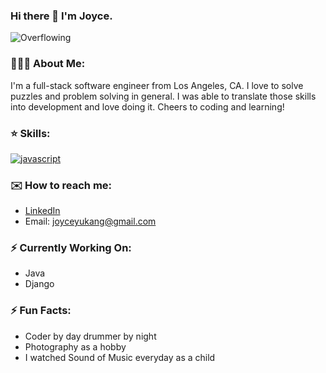 ### Hi there 👋 I'm Joyce.
![Overflowing](https://user-images.githubusercontent.com/74038190/213760686-dcb02031-af46-4b9d-a6b1-9c367a379d9f.gif)

### 👩🏻‍💻 About Me:
I'm a full-stack software engineer from Los Angeles, CA. I love to solve puzzles and problem solving in general. I was able to translate those skills into development and love doing it. Cheers to coding and learning!

### ⭐️ Skills:
[![javascript](https://skillicons.dev/icons?i=js,html,css,express,py,flask,nodejs,react,redux,postman,postgres,aws)](https://skillicons.dev)

### ✉️ How to reach me:
- [LinkedIn](https://www.linkedin.com/in/joyce-kang-18b70624b/)
- Email: joyceyukang@gmail.com

### ⚡️ Currently Working On: 
- Java
- Django

### ⚡️ Fun Facts:
- Coder by day drummer by night
- Photography as a hobby
- I watched Sound of Music everyday as a child
<!--
**joyceyukang/joyceyukang** is a ✨ _special_ ✨ repository because its `README.md` (this file) appears on your GitHub profile.

Here are some ideas to get you started:

- 🔭 I’m currently working on ...
- 🌱 I’m currently learning ...
- 👯 I’m looking to collaborate on ...
- 🤔 I’m looking for help with ...
- 💬 Ask me about ...
- 📫 How to reach me: ...
- 😄 Pronouns: ...
- ⚡ Fun fact: ...
-->
